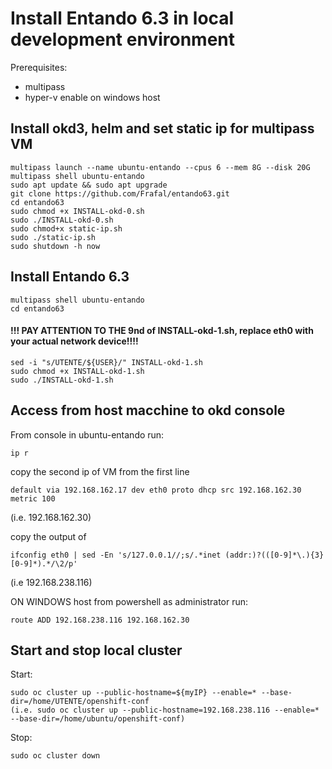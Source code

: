 # Install Entando 6.3 in local development environment
Prerequisites: 
- multipass
- hyper-v enable on windows host

## Install okd3, helm and set static ip for multipass VM
```
multipass launch --name ubuntu-entando --cpus 6 --mem 8G --disk 20G
multipass shell ubuntu-entando
sudo apt update && sudo apt upgrade
git clone https://github.com/Frafal/entando63.git
cd entando63
sudo chmod +x INSTALL-okd-0.sh
sudo ./INSTALL-okd-0.sh
sudo chmod+x static-ip.sh
sudo ./static-ip.sh
sudo shutdown -h now
```
## Install Entando 6.3
```
multipass shell ubuntu-entando
cd entando63
```
#### !!! PAY ATTENTION TO THE 9nd of INSTALL-okd-1.sh, replace eth0 with your actual network device!!!!
```
sed -i "s/UTENTE/${USER}/" INSTALL-okd-1.sh
sudo chmod +x INSTALL-okd-1.sh
sudo ./INSTALL-okd-1.sh
```

## Access from host macchine to okd console 

From console in ubuntu-entando run:
```
ip r
```
copy the second ip of VM from the first line
```
default via 192.168.162.17 dev eth0 proto dhcp src 192.168.162.30 metric 100
```
(i.e. 192.168.162.30)


copy the output of
```
ifconfig eth0 | sed -En 's/127.0.0.1//;s/.*inet (addr:)?(([0-9]*\.){3}[0-9]*).*/\2/p'
```
(i.e 192.168.238.116)


ON WINDOWS host from powershell as administrator run:
```
route ADD 192.168.238.116 192.168.162.30
```

## Start and stop local cluster
Start:
```
sudo oc cluster up --public-hostname=${myIP} --enable=* --base-dir=/home/UTENTE/openshift-conf
(i.e. sudo oc cluster up --public-hostname=192.168.238.116 --enable=* --base-dir=/home/ubuntu/openshift-conf)
```
Stop:
```
sudo oc cluster down
```

